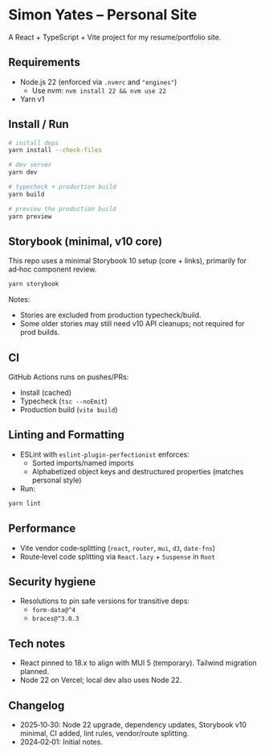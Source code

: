 # Simon Yates – Personal Site

A React + TypeScript + Vite project for my resume/portfolio site.

## Requirements
- Node.js 22 (enforced via `.nvmrc` and `"engines"`)
  - Use nvm: `nvm install 22 && nvm use 22`
- Yarn v1

## Install / Run
```bash
# install deps
yarn install --check-files

# dev server
yarn dev

# typecheck + production build
yarn build

# preview the production build
yarn preview
```

## Storybook (minimal, v10 core)
This repo uses a minimal Storybook 10 setup (core + links), primarily for ad‑hoc component review.
```bash
yarn storybook
```
Notes:
- Stories are excluded from production typecheck/build.
- Some older stories may still need v10 API cleanups; not required for prod builds.

## CI
GitHub Actions runs on pushes/PRs:
- Install (cached)
- Typecheck (`tsc --noEmit`)
- Production build (`vite build`)

## Linting and Formatting
- ESLint with `eslint-plugin-perfectionist` enforces:
  - Sorted imports/named imports
  - Alphabetized object keys and destructured properties (matches personal style)
- Run:
```bash
yarn lint
```

## Performance
- Vite vendor code‑splitting (`react`, `router`, `mui`, `d3`, `date-fns`)
- Route‑level code splitting via `React.lazy` + `Suspense` in `Root`

## Security hygiene
- Resolutions to pin safe versions for transitive deps:
  - `form-data@^4`
  - `braces@^3.0.3`

## Tech notes
- React pinned to 18.x to align with MUI 5 (temporary). Tailwind migration planned.
- Node 22 on Vercel; local dev also uses Node 22.

## Changelog
- 2025‑10‑30: Node 22 upgrade, dependency updates, Storybook v10 minimal, CI added, lint rules, vendor/route splitting.
- 2024‑02‑01: Initial notes.